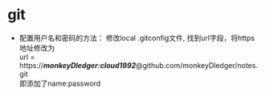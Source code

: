 # git

* 配置用户名和密码的方法： 修改local .gitconfig文件, 找到url字段，将https地址修改为  
url = https://***monkeyDledger:cloud1992***@github.com/monkeyDledger/notes.git  
即添加了name:password

